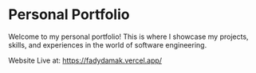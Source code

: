# Personal Portfolio

Welcome to my personal portfolio! This is where I showcase my projects, skills, and experiences in the world of software engineering.

Website Live at: https://fadydamak.vercel.app/